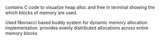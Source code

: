 contains C code to visualize heap alloc and free in terminal showing the which blocks of memory are used.


Used fibonacci based buddy system for dynamic memory allocation implementation.
provides evenly distributed allocations across entire memory blocks
